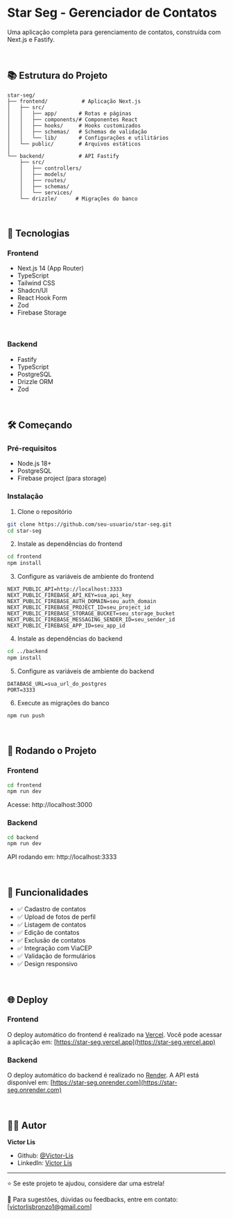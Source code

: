 # Star Seg - Gerenciador de Contatos

Uma aplicação completa para gerenciamento de contatos, construída com Next.js e Fastify.

<br>

## 📚 Estrutura do Projeto

```
star-seg/
├── frontend/           # Aplicação Next.js
│   ├── src/
│   │   ├── app/       # Rotas e páginas
│   │   ├── components/# Componentes React
│   │   ├── hooks/     # Hooks customizados
│   │   ├── schemas/   # Schemas de validação
│   │   └── lib/       # Configurações e utilitários
│   └── public/        # Arquivos estáticos
│
└── backend/           # API Fastify
    ├── src/
    │   ├── controllers/
    │   ├── models/
    │   ├── routes/
    │   ├── schemas/
    │   └── services/
    └── drizzle/      # Migrações do banco
```

<br>

## 🚀 Tecnologias

### Frontend
- Next.js 14 (App Router)
- TypeScript
- Tailwind CSS
- Shadcn/UI
- React Hook Form
- Zod
- Firebase Storage

<br>

### Backend
- Fastify
- TypeScript
- PostgreSQL
- Drizzle ORM
- Zod

<br>

## 🛠️ Começando

### Pré-requisitos
- Node.js 18+
- PostgreSQL
- Firebase project (para storage)

### Instalação

1. Clone o repositório
```bash
git clone https://github.com/seu-usuario/star-seg.git
cd star-seg
```

2. Instale as dependências do frontend
```bash
cd frontend
npm install
```

3. Configure as variáveis de ambiente do frontend
```env
NEXT_PUBLIC_API=http://localhost:3333
NEXT_PUBLIC_FIREBASE_API_KEY=sua_api_key
NEXT_PUBLIC_FIREBASE_AUTH_DOMAIN=seu_auth_domain
NEXT_PUBLIC_FIREBASE_PROJECT_ID=seu_project_id
NEXT_PUBLIC_FIREBASE_STORAGE_BUCKET=seu_storage_bucket
NEXT_PUBLIC_FIREBASE_MESSAGING_SENDER_ID=seu_sender_id
NEXT_PUBLIC_FIREBASE_APP_ID=seu_app_id
```

4. Instale as dependências do backend
```bash
cd ../backend
npm install
```

5. Configure as variáveis de ambiente do backend
```env
DATABASE_URL=sua_url_do_postgres
PORT=3333
```

6. Execute as migrações do banco
```bash
npm run push
```

<br>

## 🚀 Rodando o Projeto

### Frontend
```bash
cd frontend
npm run dev
```
Acesse: http://localhost:3000

### Backend
```bash
cd backend
npm run dev
```
API rodando em: http://localhost:3333

<br>

## 📱 Funcionalidades

- ✅ Cadastro de contatos
- ✅ Upload de fotos de perfil
- ✅ Listagem de contatos
- ✅ Edição de contatos
- ✅ Exclusão de contatos
- ✅ Integração com ViaCEP
- ✅ Validação de formulários
- ✅ Design responsivo

<br>

## 🌐 Deploy

### Frontend
O deploy automático do frontend é realizado na [Vercel](https://vercel.com). Você pode acessar a aplicação em: [https://star-seg.vercel.app](https://star-seg.vercel.app)

### Backend
O deploy automático do backend é realizado no [Render](https://render.com). A API está disponível em: [https://star-seg.onrender.com](https://star-seg.onrender.com)

<br>

## 👨‍💻 Autor

**Victor Lis**
- Github: [@Victor-Lis](https://github.com/Victor-Lis)
- LinkedIn: [Victor Lis](https://www.linkedin.com/in/victor-lis-bronzo)

---

⭐ Se este projeto te ajudou, considere dar uma estrela!

📧 Para sugestões, dúvidas ou feedbacks, entre em contato: [victorlisbronzo1@gmail.com]
